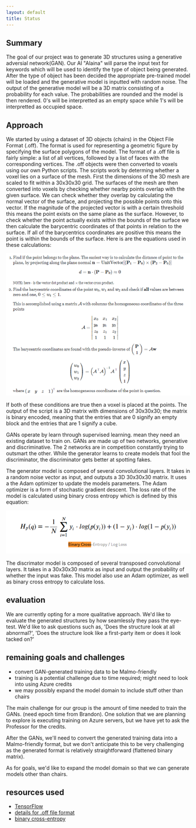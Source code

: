 ```yaml
---
layout: default
title: Status
---
```


## Summary

The goal of our project was to generate 3D structures using a generative adversial network(GAN). Our AI "Alaina" will parse the input text for
keywords which will be used to identify the type of object being generated. After the type of object has been decided the appropriate pre-trained
model will be loaded and the generative model is inputted with random noise. The output of the generative model will be a 3D matrix consisting
of a probability for each value. The probabilities are rounded and the model is then rendered. 0's will be interpretted as an empty space while 1's will be interpretted as occupied space.

## Approach

We started by using a dataset of 3D objects (chairs) in the Object File Format (.off). The format is used for representing a geometric figure by specifying the surface polygons of the model. The format of a .off file is fairly simple: a list of all vertices, followed by a list of faces with the corresponding vertices. The .off objects were then converted to voxels using our own Python scripts. The scripts work by determing whether a voxel lies on a surface of the mesh. First the dimensions of the 3D mesh are scaled to fit within a 30x30x30 grid.
The surfaces of the mesh are then converted into voxels by checking whether nearby points overlap with the given surface. We can check whether they overlap by calculating the normal vector of the surface, and projecting the possible points onto this vector. If the magnitude of the projected vector is with a certain threshold this means the point exists on the same plane as the surface.
However, to check whether the point actually exists within the bounds of the surface we then calculate the barycentric coordinates of that points in relation to the surface. If all of the barycentrics coordinates are positive this means the point is within the bounds of the surface.
Here is are the equations used in these calculations:

![image1](Images/Barycentric_Points.PNG?raw=true)

If both of these conditions are true then a voxel is placed at the points. The output of the script is a 3D matrix with dimensions of 30x30x30; the matrix is binary encoded, meaning that the entries that are 0 signify an empty block and the entries that are 1 signify a cube.

GANs operate by learn through supervised learning. mean they need an existing dataset to train on. GANs are made up of two networks, generative and discriminative. The 2 networks are in competition constantly trying to outsmart the other. While the generator learns to create models that fool the discriminator, the discriminator gets better at spotting fakes.

The generator model is composed of several convolutional layers. It takes in a random noise vector as input, and outputs a 3D 30x30x30 matrix. It uses a the Adam optimizer to update the models parameters. The Adam optimizer is a form of stochastic gradient descent. The loss rate of the model is calculated using binary cross entropy which is defined by this equation:

![image1](Images/Binary_Cross_entropy.PNG?raw=true)

The discrimator model is composed of several transposed convolutional layers. It takes in a 30x30x30 matrix as input and output the probability of whether the input was fake. This model also use an Adam optimizer, as well as binary cross entropy to calculate loss.

## evaluation

We are currently opting for a more qualitative approach. We'd like to evaluate the generated structures by how seamlessly they pass the eye-test. We'd like to ask questions such as, 'Does the structure look at all abnormal?', 'Does the structure look like a first-party item or does it look tacked on?'

## remaining goals and challenges

- convert GAN-generated training data to be Malmo-friendly
- training is a potential challenge due to time required; might need to look into using Azure credits
- we may possibly expand the model domain to include stuff other than chairs

The main challenge for our group is the amount of time needed to train the GANs. (need epoch time from Brandon). One solution that we are planning to explore is executing training on Azure servers, but we have yet to ask the Professor for the credits.

After the GANs, we'll need to convert the generated training data into a Malmo-friendly format, but we don't anticipate this to be very challenging as the generated format is relatively straightforward (flattened binary matrix).

As for goals, we'd like to expand the model domain so that we can generate models other than chairs.

## resources used

- [TensorFlow](https://www.tensorflow.org)
- [details for .off file format](https://segeval.cs.princeton.edu/public/off_format.html)
- [binary cross-entropy](https://peltarion.com/knowledge-center/documentation/modeling-view/build-an-ai-model/loss-functions/binary-crossentropy)
